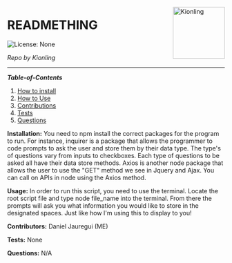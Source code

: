 
  <a href="https://github.com/Kionling" style="float:right"><img src="https://avatars1.githubusercontent.com/u/58536143?v=4" alt="Kionling" title="Kionling" width="120" height="120"></a>
  
  # READMETHING

![License: None](https://img.shields.io/badge/License-None-brightgreen)

_Repo by Kionling_

___

___Table-of-Contents___
1. [How to install](#install)
2. [How to Use](#usage)
3. [Contributions](#contributers)
4. [Tests](#tests)
5. [Questions](#questions)

<a id="install">__Installation:__</a>
You need to npm install the correct packages for the program to run. For instance, inquirer is a package that allows the programmer to code prompts to ask the user and store them by their data type. The type's of questions vary from inputs to checkboxes. Each type of questions to be asked all have their data store methods. Axios is another node package that allows the user to use the "GET" method we see in Jquery and Ajax. You can call on APIs in node using the Axios method. 

<a id="usage">__Usage:__</a>
In order to run this script, you need to use the terminal. Locate the root script file and type node file_name into the terminal. From there the prompts will ask you what information you would like to store in the designated spaces. Just like how I'm using this to display to you! 

<a id="contributers">__Contributors:__</a>
Daniel Jauregui (ME)

<a id="tests">__Tests:__</a>
None

<a id="questions">__Questions:__</a>
N/A

